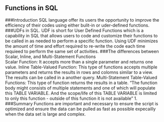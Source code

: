 ## Functions in SQL

###Introduction
SQL language offer its users the opportunity to improve the efficiency of their codes using either bulit-in or uder-defined functions.  
###UDFs in SQL.
UDF is short for User Defined Functions which is a capability in SQL that allows users to code and customize their functions to be called in as needed to perform a specific function. Using UDF minimizes the amount of time and effort required to re-write the code each time requieed to perform the same set of activities. 
###The differences between Scalar, Inline, and Multi-Statement Functions  
Scalar Function: It accepts more than a single parameter and returns one value.
Inline Table-Valued Function: This type of functions accepts multiple parameters and returns the results in rows and colomns similar to a view. The results can be called in a another query.
Multi-Statement Table-Valued Functions: This type of function returns the results in a table. “The function body might consists of multiple statements and one of which will populate this TABLE VARIABLE. And the scope/life of this TABLE VARIABLE is limited to only this function - outside of this function it is not available” 1. 
###Summary
Functions are important and necessary to ensure the script is optimized and ensure the data can be pulled as fast as possible expecailly when the data set is large and complex. 

